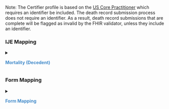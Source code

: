 Note: The Certifier profile is based on the [US Core Practitioner](http://hl7.org/fhir/us/core/STU5.0.1/StructureDefinition-us-core-practitioner.html) which requires an identifier be included.
The death record submission process does not require an identifier.  As a result, death record submissions that are complete will be flagged as invalid by the FHIR validator, unless they include
an identifier.

### IJE Mapping

<style>
 .context-menu {cursor: context-menu; color: #438bca;}
 .context-menu:hover {opacity: 0.5;}
</style>
<details>

<summary>

<strong class='context-menu'> Mortality (Decedent) </strong>

</summary>
<table class='grid'>
<thead>
  <tr>
    <th style='text-align: center'><strong>Use Case</strong></th>
    <th><strong>#</strong></th>
    <th><strong>Description</strong></th>
    <th><strong>IJE Name</strong></th>
    <th><strong>Field</strong></th>
    <th><strong>Type</strong></th>
    <th><strong>Value Set/Comments</strong></th>
  </tr>
</thead>
<tbody>
<tr>
  <td style='text-align: center'>Mortality</td>
  <td>220</td>
  <td>Certifier's First Name</td>
  <td>CERTFIRST</td>
  <td>name.given , name.use = official</td>
  <td>string</td>
  <td>-</td>
</tr>
<tr>
  <td style='text-align: center'>Mortality</td>
  <td>221</td>
  <td>Certifier's Middle Name</td>
  <td>CERTMIDDLE</td>
  <td>name.given , name.use = official</td>
  <td>string</td>
  <td>-</td>
</tr>
<tr>
  <td style='text-align: center'>Mortality</td>
  <td>222</td>
  <td>Certifier's Last Name</td>
  <td>CERTLAST</td>
  <td>name.family , name.use = official</td>
  <td>string</td>
  <td>-</td>
</tr>
<tr>
  <td style='text-align: center'>Mortality</td>
  <td>223</td>
  <td>Certifier's Suffix Name</td>
  <td>CERTSUFFIX</td>
  <td>name.suffix , name.use = official</td>
  <td>string</td>
  <td>-</td>
</tr>
<tr>
  <td style='text-align: center'>Mortality</td>
  <td>224</td>
  <td>Certifier - Street number</td>
  <td>CERTSTNUM</td>
  <td>address.extension[stnum]</td>
  <td>string</td>
  <td>-</td>
</tr>
<tr>
  <td style='text-align: center'>Mortality</td>
  <td>225</td>
  <td>Certifier - Pre Directional</td>
  <td>CERTPREDIR</td>
  <td>address.extension[predir]</td>
  <td>string</td>
  <td>-</td>
</tr>
<tr>
  <td style='text-align: center'>Mortality</td>
  <td>226</td>
  <td>Certifier - Street name</td>
  <td>CERTSTRNAME</td>
  <td>address.extension[stname]</td>
  <td>string</td>
  <td>-</td>
</tr>
<tr>
  <td style='text-align: center'>Mortality</td>
  <td>227</td>
  <td>Certifier - Street designator</td>
  <td>CERTSTRDESIG</td>
  <td>address.extension[stdesig]</td>
  <td>string</td>
  <td>-</td>
</tr>
<tr>
  <td style='text-align: center'>Mortality</td>
  <td>228</td>
  <td>Certifier - Post Directional</td>
  <td>CERTPOSTDIR</td>
  <td>address.extension[postdir]</td>
  <td>string</td>
  <td>-</td>
</tr>
<tr>
  <td style='text-align: center'>Mortality</td>
  <td>229</td>
  <td>Certifier - Unit or apt number</td>
  <td>CERTUNITNUM</td>
  <td>address.extension[unitnum]</td>
  <td>string</td>
  <td>-</td>
</tr>
<tr>
  <td style='text-align: center'>Mortality</td>
  <td>230</td>
  <td>Long string address for Certifier same as above but allows states to choose the way they capture information.</td>
  <td>CERTADDRESS</td>
  <td>address.line </td>
  <td>string</td>
  <td>-</td>
</tr>
<tr>
  <td style='text-align: center'>Mortality</td>
  <td>231</td>
  <td>Certifier - City or Town name</td>
  <td>CERTCITYTEXT</td>
  <td>address.city </td>
  <td>string</td>
  <td>-</td>
</tr>
<tr>
  <td style='text-align: center'>Mortality</td>
  <td>232</td>
  <td>State, U.S. Territory or Canadian Province of Certifier - code</td>
  <td>CERTSTATECD</td>
  <td>address.state</td>
  <td>string</td>
  <td><a href='{{site.data.fhir.ver.hl7fhirusvrcommonlibrary}}/ValueSet-ValueSet-states-territories-provinces-vr.html'>ValueSetStatesTerritoriesAndProvincesVitalRecords</a></td>
</tr>
<tr>
  <td style='text-align: center'>Mortality</td>
  <td>233</td>
  <td>State, U.S. Territory or Canadian Province of Certifier - literal</td>
  <td>CERTSTATE</td>
  <td>address.state (expanded from 2 letter code)</td>
  <td>string</td>
  <td>See <a href='{{site.data.fhir.ver.hl7fhirusvrcommonlibrary}}/usage.html#state-literals'>StateLiterals</a></td>
</tr>
<tr>
  <td style='text-align: center'>Mortality</td>
  <td>234</td>
  <td>Certifier - Zip</td>
  <td>CERTZIP</td>
  <td>address.postalCode</td>
  <td>string</td>
  <td>-</td>
</tr>

</tbody>
</table>

</details>
<p></p>


### Form Mapping
<details>

<summary>

<strong class='context-menu' >Form Mapping</strong>

</summary>
<table class='grid'>
<thead>
  <tr>
    <th style='text-align: center'><strong>Item #</strong></th>
    <th><strong>Form Field</strong></th>
    <th><strong>FHIR Profile Field</strong></th>
    <th><strong>Reference</strong></th>
  </tr>
</thead>
<tbody>
<tr>
  <td style='text-align: center'>46</td>
  <td>Name, Address, and Zip Code of Person Completing Cause of Death</td>
  <td>name, address</td>
  <td><a href='https://www.cdc.gov/nchs/data/dvs/DEATH11-03final-ACC.pdf'> Certificate of Death</a></td>
</tr>
<tr>
  <td style='text-align: center'>47</td>
  <td>Title of Certifier</td>
  <td>qualification</td>
  <td><a href='https://www.cdc.gov/nchs/data/dvs/DEATH11-03final-ACC.pdf'> Certificate of Death</a></td>
</tr>
<tr>
  <td style='text-align: center'>48</td>
  <td>License Number</td>
  <td>identifier:NPI</td>
  <td><a href='https://www.cdc.gov/nchs/data/dvs/DEATH11-03final-ACC.pdf'> Certificate of Death</a></td>
</tr>
</tbody>
</table>
